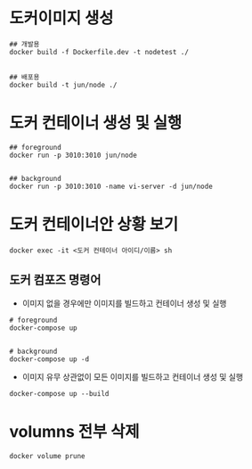 # 도커이미지 생성

```
## 개발용
docker build -f Dockerfile.dev -t nodetest ./


## 배포용
docker build -t jun/node ./
```

# 도커 컨테이너 생성 및 실행

```
## foreground
docker run -p 3010:3010 jun/node


## background
docker run -p 3010:3010 -name vi-server -d jun/node

```

# 도커 컨테이너안 상황 보기

```
docker exec -it <도커 컨테이너 아이디/이름> sh
```

## 도커 컴포즈 명령어

-   이미지 없을 경우에만 이미지를 빌드하고 컨테이너 생성 및 실행

```
# foreground
docker-compose up


# background
docker-compose up -d
```

-   이미지 유무 상관없이 모든 이미지를 빌드하고 컨테이너 생성 및 실행

```
docker-compose up --build
```

# volumns 전부 삭제

```
docker volume prune
```
